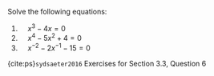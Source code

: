 Solve the following equations:

1. $\quad x^3-4x = 0$
2. $\quad x^4 - 5x^2 +4 =0$
3. $\quad x^{-2}-2x^{-1} -15=0$

{cite:ps}`sydsaeter2016`
Exercises for Section 3.3, Question 6